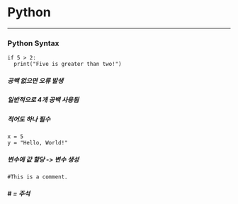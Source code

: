 # Python
---
### Python Syntax

```
if 5 > 2:
  print("Five is greater than two!")
```
##### 공백 없으면 오류 발생 
##### 일반적으로 4개 공백 사용됨 
##### 적어도 하나 필수

```
x = 5
y = "Hello, World!"
```
##### 변수에 값 할당 -> 변수 생성

```
#This is a comment.
```
##### # = 주석
